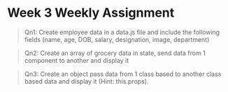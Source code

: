 # Week 3 Weekly Assignment

> Qn1: Create employee data in a data.js file and include the following fields (name, age, DOB, salary, designation, image, department)

> Qn2: Create an array of grocery data in state, send data from 1 component to another and display it

> Qn3: Create an object pass data from 1 class based to another class based data and display it (Hint: this.props).